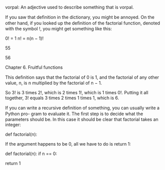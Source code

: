 vorpal: An adjective used to describe something that is vorpal.

If you saw that deﬁnition in the dictionary, you might be annoyed. On the other hand, if you looked up the deﬁnition of the factorial function, denoted with the symbol !, you might get something like this:

0! = 1 n! = n(n − 1)!

55

56

Chapter 6. Fruitful functions

This deﬁnition says that the factorial of 0 is 1, and the factorial of any other value, n, is n multiplied by the factorial of n − 1.

So 3! is 3 times 2!, which is 2 times 1!, which is 1 times 0!. Putting it all together, 3! equals 3 times 2 times 1 times 1, which is 6.

If you can write a recursive deﬁnition of something, you can usually write a Python pro- gram to evaluate it. The ﬁrst step is to decide what the parameters should be. In this case it should be clear that factorial takes an integer:

def factorial(n):

If the argument happens to be 0, all we have to do is return 1:

def factorial(n): if n == 0:

return 1
